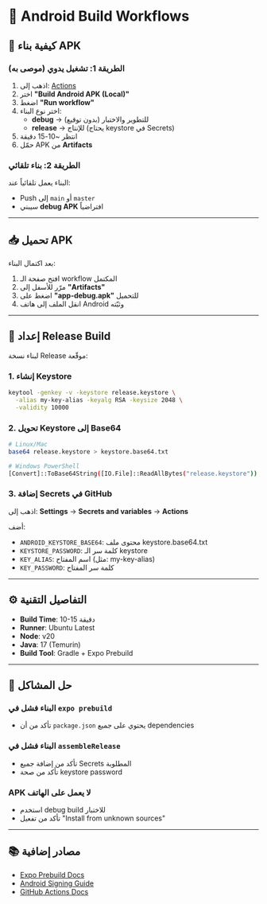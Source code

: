 # 📱 Android Build Workflows

## 🚀 كيفية بناء APK

### الطريقة 1: تشغيل يدوي (موصى به)

1. اذهب إلى: [Actions](../../actions)
2. اختر **"Build Android APK (Local)"**
3. اضغط **"Run workflow"**
4. اختر نوع البناء:
   - **debug** → للتطوير والاختبار (بدون توقيع)
   - **release** → للإنتاج (يحتاج keystore في Secrets)
5. انتظر ~10-15 دقيقة
6. حمّل APK من **Artifacts**

### الطريقة 2: بناء تلقائي

البناء يعمل تلقائياً عند:

- Push إلى `main` أو `master`
- سيبني **debug APK** افتراضياً

---

## 📥 تحميل APK

بعد اكتمال البناء:

1. افتح صفحة الـ workflow المكتمل
2. مرّر للأسفل إلى **"Artifacts"**
3. اضغط على **"app-debug.apk"** للتحميل
4. انقل الملف إلى هاتف Android وثبّته

---

## 🔐 إعداد Release Build

لبناء نسخة Release موقّعة:

### 1. إنشاء Keystore

```bash
keytool -genkey -v -keystore release.keystore \
  -alias my-key-alias -keyalg RSA -keysize 2048 \
  -validity 10000
```

### 2. تحويل Keystore إلى Base64

```bash
# Linux/Mac
base64 release.keystore > keystore.base64.txt

# Windows PowerShell
[Convert]::ToBase64String([IO.File]::ReadAllBytes("release.keystore")) > keystore.base64.txt
```

### 3. إضافة Secrets في GitHub

اذهب إلى: **Settings** → **Secrets and variables** → **Actions**

أضف:

- `ANDROID_KEYSTORE_BASE64`: محتوى ملف keystore.base64.txt
- `KEYSTORE_PASSWORD`: كلمة سر الـ keystore
- `KEY_ALIAS`: اسم المفتاح (مثل: my-key-alias)
- `KEY_PASSWORD`: كلمة سر المفتاح

---

## ⚙️ التفاصيل التقنية

- **Build Time**: 10-15 دقيقة
- **Runner**: Ubuntu Latest
- **Node**: v20
- **Java**: 17 (Temurin)
- **Build Tool**: Gradle + Expo Prebuild

---

## 🐛 حل المشاكل

### البناء فشل في `expo prebuild`

- تأكد من أن `package.json` يحتوي على جميع dependencies

### البناء فشل في `assembleRelease`

- تأكد من إضافة جميع Secrets المطلوبة
- تأكد من صحة keystore password

### APK لا يعمل على الهاتف

- استخدم debug build للاختبار
- تأكد من تفعيل "Install from unknown sources"

---

## 📚 مصادر إضافية

- [Expo Prebuild Docs](https://docs.expo.dev/workflow/prebuild/)
- [Android Signing Guide](https://developer.android.com/studio/publish/app-signing)
- [GitHub Actions Docs](https://docs.github.com/en/actions)
